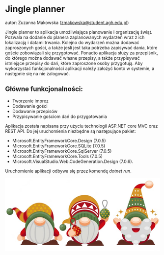 # Jingle planner
autor: Zuzanna Makowska (zmakowska@student.agh.edu.pl)

Jingle planner to aplikacja umożliwiająca planowanie i organizację świąt. Pozwala na dodanie do planera zaplanowanych wydarzeń wraz z ich lokalizacją i datami trwania. Kolejno do wydarzeń można dodawać zaproszonych gości, a także jeśli jest taka potrzeba zapisywać dania, które goście zobowiązali się przygotować. Ponadto aplikacja służy za przepiśnik, do którego można dodawać własne przepisy, a także przypisywać istniejące przepisy do dań, które zaproszone osoby przygotują. Aby wykorzystać funkcjonalności aplikacji należy założyć konto w systemie, a następnie się na nie zalogować.

## Główne funkcjonalności:
- Tworzenie imprez
- Dodawanie gości
- Dodawanie przepisów
- Przypisywanie gościom dań do przygotowania

Aplikacja została napisana przy użyciu technologii ASP.NET core MVC oraz REST API. Do jej uruchomienia niezbędne są następujące pakiet:
- Microsoft.EntityFrameworkCore.Design (7.0.5)
- Microsoft.EntityFrameworkCore.SQLite (7.0.5)
- Microsoft.EntityFrameworkCore.SqlServer (7.0.5)
- Microsoft.EntityFrameworkCore.Tools (7.0.5)
- Microsoft.VisualStudio.Web.CodeGeneration.Design (7.0.6).   

Uruchomienie aplikacji odbywa się przez komendę *dotnet run*.

![Logo](logo.jpg)

